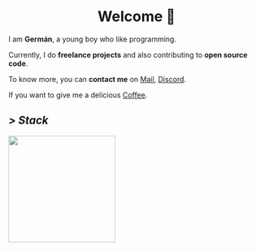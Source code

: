 <h1 align="center">Welcome 👋</h1>

I am **Germán**, a young boy who like programming.

Currently, I do **freelance projects** and also contributing to **open source code**.

To know more, you can **contact me** on [Mail](germanfernandez@gmail.com), [Discord](https://discord.com/users/546732670005149706).


If you want to give me a delicious <a href="https://ko-fi.com/germancito" target="_blank">Coffee</a>.

<h2 align="left"><i>> Stack</i></h2>
 
<img width=210 src="https://skillicons.dev/icons?i=html,css,js,svelte,lua,nodejs,express,vite,git"/>

